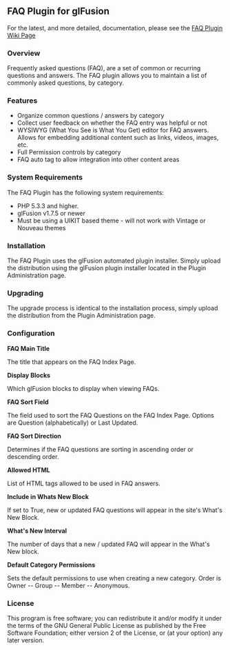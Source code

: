 ## FAQ Plugin for glFusion

For the latest, and more detailed, documentation, please see the [FAQ Plugin Wiki Page](https://www.glfusion.org/wiki/glfusion:plugins:faq:start)

### Overview

Frequently asked questions (FAQ), are a set of common or recurring questions and answers. The FAQ plugin allows you to maintain a list of commonly asked questions, by category.

### Features

- Organize common questions / answers by category
- Collect user feedback on whether the FAQ entry was helpful or not
- WYSIWYG (What You See is What You Get) editor for FAQ answers. Allows for embedding additional content such as links, videos, images, etc.
- Full Permission controls by category
- FAQ auto tag to allow integration into other content areas

### System Requirements

The FAQ Plugin has the following system requirements:

* PHP 5.3.3 and higher.
* glFusion v1.7.5 or newer
* Must be using a UIKIT based theme - will not work with Vintage or Nouveau themes

### Installation

The FAQ Plugin uses the glFusion automated plugin installer. Simply upload the distribution using the glFusion plugin installer located in the Plugin Administration page.

### Upgrading

The upgrade process is identical to the installation process, simply upload the distribution from the Plugin Administration page.

### Configuration


**FAQ Main Title**

The title that appears on the FAQ Index Page.

**Display Blocks**

Which glFusion blocks to display when viewing FAQs.

**FAQ Sort Field**

The field used to sort the FAQ Questions on the FAQ Index Page. Options are Question (alphabetically) or Last Updated.

**FAQ Sort Direction**

Determines if the FAQ questions are sorting in ascending order or descending order.

**Allowed HTML**

List of HTML tags allowed to be used in FAQ answers.

**Include in Whats New Block**

If set to True, new or updated FAQ questions will appear in the site's What's New Block.

**What's New Interval**

The number of days that a new / updated FAQ will appear in the What's New block.

**Default Category Permissions**

Sets the default permissions to use when creating a new category. Order is Owner -- Group -- Member -- Anonymous.




### License

This program is free software; you can redistribute it and/or modify it under
the terms of the GNU General Public License as published by the Free Software
Foundation; either version 2 of the License, or (at your option) any later
version.
